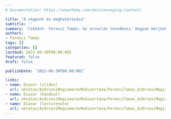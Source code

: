 ```yaml
---
# Documentation: https://wowchemy.com/docs/managing-content/

title: "A végpont és meghatározása"
subtitle: ''
summary: 'Cikként: Ferenci Tamás: Az orvoslás tévedései: Hogyan mérjünk hatást? INTERPRESS MAGAZIN 39:4 pp. 28-33. (2019). Cikként: Ferenci Tamás: Az orvoslás tévedései: Kockázatok és hasznok. INTERPRESS MAGAZIN 39:7 pp. 30-35. (2019).'
authors:
- Ferenci Tamás
tags: []
categories: []
lastmod: 2022-06-30T00:00:00Z
featured: false
draft: false

publishDate: '2022-06-30T00:00:00Z'

links:
- name: Diasor (slides)
  url: oktatas/AzOrvosiMegismeresModszertana/FerenciTamas_AzOrvosiMegismeresModszertana_AVegpontEsMeghatarozasa_slides.pdf
- name: Diasor (handout)
  url: oktatas/AzOrvosiMegismeresModszertana/FerenciTamas_AzOrvosiMegismeresModszertana_AVegpontEsMeghatarozasa_handout.pdf
- name: Diasor (lecturenote)
  url: oktatas/AzOrvosiMegismeresModszertana/FerenciTamas_AzOrvosiMegismeresModszertana_AVegpontEsMeghatarozasa_lecturenote.pdf
---
```


